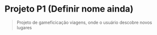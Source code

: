 # Projeto P1 (Definir nome ainda)

>Projeto de gameficicação viagens, onde o usuário descobre novos lugares 